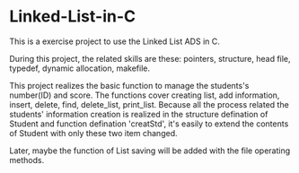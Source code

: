 # Linked-List-in-C

This is a exercise project to use the Linked List ADS in C.

During this project, the related skills are these: pointers, structure, head file, typedef, dynamic allocation, makefile.

This project realizes the basic function to manage the students's number(ID) and score. The functions cover creating list, add information, insert, delete, find, delete_list, print_list. Because all the process related the students' information creation is realized in the structure defination of Student and function defination 'creatStd', it's easily to extend the contents of Student with only these two item changed. 

Later, maybe the function of List saving will be added with the file operating methods.
